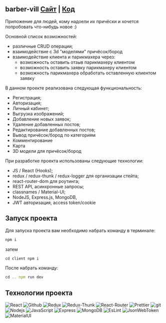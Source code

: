 <!-- ## barber-vill   

[Взглянуть вживую](https://barber-vill.herokuapp.com)

Routes | point
------------ | -------------
/  | Content from cell 2
/barbers  | Content from cell 2
/login | Content in the second column

Возможности | Описание
------------ | -------------
Взаимодействие с Парикмахером  | Content from cell 2
Взаимодействие   | Content from cell 2
/login | Content in the second column -->

## barber-vill  [Сайт](heroku-link) | [Код](github-link)

Приложение для людей, кому надоели их причёски и хочется попробовать что-нибудь новое :)

Основной список возможностей:

- различные CRUD операции;
- взаимодействие с 3d "моделями" причёсок/бород
- взаимодействие клиента и парикмахера через: 
  - возможность оставить отзыв парикмахеру клиентом
  - возможность оставить заявку парикмахеру клиентом
  - возможность парикмахера обработать оставленную клиентом заявку



<!-- ![gif](https://github.com/thebestdevelopering/quadcopter/blob/main/client/public/1.gif?raw=true)
 -->
<!-- Поиск товара и вывод товара по категориям. -->

<!-- ![gif](https://github.com/thebestdevelopering/quadcopter/blob/main/client/public/2.gif?raw=true) -->

В данном проекте реализована следующая функциональность:

- Регистрация;
- Авторизация;
- Личный кабинет;
- Выгрузка изображений;
- Добавление новых заявок;
- Удаление добавленных постов;
- Редактирование добавленных постов;
- Вывод причёсок/бород по категориям
- Комментирование
- Карта
- 3D модели для причёсок/бород

При разработке проекта использованы следующие технологии:

- JS / React (Hooks);
- redux / redux-thunk / redux-logger для организации стейта;
- react-router-dom для роутинга;
- REST API, асинхронные запросы;
- classnames / Material-UI;
- NodeJS, Express.js, MongoDB,
- JWT авторизация, access token/cookie

## Запуск проекта

Для запуска проекта вам необходимо набрать команду в терминале:

```javascript
npm i
```
затем 
```javascript
cd client npm i
```

После набрать команду:

```javascript
cd .. npm run dev
```

## Технологии проекта

<p>
  <img alt="React" src="https://img.shields.io/badge/-React-45b8d8?style=for-the-badge&logo=react&logoColor=white" />
  <img alt="Github" src="https://img.shields.io/badge/-Github-black?style=for-the-badge&logo=github&logoColor=white" />
  <img alt="Redux" src="https://img.shields.io/badge/-Redux-430098?style=for-the-badge&logo=redux&logoColor=white" />
  <img alt="Redux-Thunk" src="https://img.shields.io/badge/-Redux_Thunk-white?style=for-the-badge&logo=Redux&logoColor=430098" />
   <img alt="React-Router" src="https://img.shields.io/badge/-React_Router-black?style=for-the-badge&logo=react-router&logoColor=orange" />
  <img alt="Prettier" src="https://img.shields.io/badge/-Prettier-grey?style=for-the-badge&logo=Prettier&logoColor=orange" />
  <img alt="git" src="https://img.shields.io/badge/-Git-F05032?style=for-the-badge&logo=git&logoColor=white" />
  <img alt="Nodejs" src="https://img.shields.io/badge/-Nodejs-43853d?style=for-the-badge&logo=Node.js&logoColor=white" />
  <img alt="JavaScript" src="https://img.shields.io/badge/-JavaScript-yellow?style=for-the-badge&logo=JavaScript&logoColor=white" />
  <img alt="Express" src="https://img.shields.io/badge/-express-black?style=for-the-badge&logo=express&logoColor=white" />
    <img alt="MongoDB" src="https://img.shields.io/badge/-MongoDB-green?style=for-the-badge&logo=MongoDB&logoColor=white" />
    <img alt="EsLint" src="https://img.shields.io/badge/-EsLint-blue?style=for-the-badge&logo=EsLint&logoColor=white" />
    <img alt="JsonWebToken" src="https://img.shields.io/badge/-JsonWebToken-black?style=for-the-badge&logo=JsonWebToken&logoColor=white" />
    <img alt="MaterialUI" src="https://img.shields.io/badge/-MaterialUI-blue?style=for-the-badge&logo=MaterialUI&logoColor=white" />

  </p>
  
[github-link]: https://github.com/TheZiggie/barber-vill
[heroku-link]: https://barber-vill.herokuapp.com
